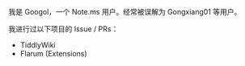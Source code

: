 我是 Googol，一个 Note.ms 用户。经常被误解为 Gongxiang01 等用户。

我进行过以下项目的 Issue / PRs：
* TiddlyWiki
* Flarum (Extensions)
